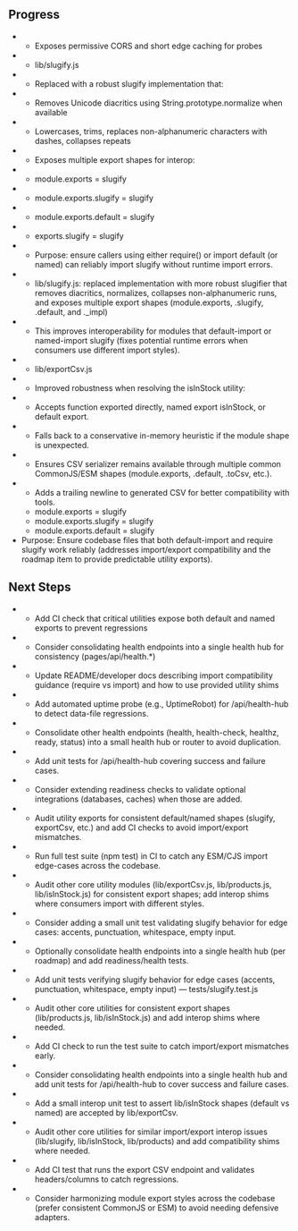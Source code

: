 


## Progress

- - Exposes permissive CORS and short edge caching for probes
- - lib/slugify.js
- - Replaced with a robust slugify implementation that:
- - Removes Unicode diacritics using String.prototype.normalize when available
- - Lowercases, trims, replaces non-alphanumeric characters with dashes, collapses repeats
- - Exposes multiple export shapes for interop:
- - module.exports = slugify
- - module.exports.slugify = slugify
- - module.exports.default = slugify
- - exports.slugify = slugify
- - Purpose: ensure callers using either require() or import default (or named) can reliably import slugify without runtime import errors.
- - lib/slugify.js: replaced implementation with more robust slugifier that removes diacritics, normalizes, collapses non-alphanumeric runs, and exposes multiple export shapes (module.exports, .slugify, .default, and ._impl)
- - This improves interoperability for modules that default-import or named-import slugify (fixes potential runtime errors when consumers use different import styles).
- - lib/exportCsv.js
- - Improved robustness when resolving the isInStock utility:
- - Accepts function exported directly, named export isInStock, or default export.
- - Falls back to a conservative in-memory heuristic if the module shape is unexpected.
- - Ensures CSV serializer remains available through multiple common CommonJS/ESM shapes (module.exports, .default, .toCsv, etc.).
- - Adds a trailing newline to generated CSV for better compatibility with tools.
  - module.exports = slugify
  - module.exports.slugify = slugify
  - module.exports.default = slugify
- Purpose: Ensure codebase files that both default-import and require slugify work reliably (addresses import/export compatibility and the roadmap item to provide predictable utility exports).

## Next Steps

- - Add CI check that critical utilities expose both default and named exports to prevent regressions
- - Consider consolidating health endpoints into a single health hub for consistency (pages/api/health.*)
- - Update README/developer docs describing import compatibility guidance (require vs import) and how to use provided utility shims
- - Add automated uptime probe (e.g., UptimeRobot) for /api/health-hub to detect data-file regressions.
- - Consolidate other health endpoints (health, health-check, healthz, ready, status) into a small health hub or router to avoid duplication.
- - Add unit tests for /api/health-hub covering success and failure cases.
- - Consider extending readiness checks to validate optional integrations (databases, caches) when those are added.
- - Audit utility exports for consistent default/named shapes (slugify, exportCsv, etc.) and add CI checks to avoid import/export mismatches.
- - Run full test suite (npm test) in CI to catch any ESM/CJS import edge-cases across the codebase.
- - Audit other core utility modules (lib/exportCsv.js, lib/products.js, lib/isInStock.js) for consistent export shapes; add interop shims where consumers import with different styles.
- - Consider adding a small unit test validating slugify behavior for edge cases: accents, punctuation, whitespace, empty input.
- - Optionally consolidate health endpoints into a single health hub (per roadmap) and add readiness/health tests.
- - Add unit tests verifying slugify behavior for edge cases (accents, punctuation, whitespace, empty input) — tests/slugify.test.js
- - Audit other core utilities for consistent export shapes (lib/products.js, lib/isInStock.js) and add interop shims where needed.
- - Add CI check to run the test suite to catch import/export mismatches early.
- - Consider consolidating health endpoints into a single health hub and add unit tests for /api/health-hub to cover success and failure cases.
- - Add a small interop unit test to assert lib/isInStock shapes (default vs named) are accepted by lib/exportCsv.
- - Audit other core utilities for similar import/export interop issues (lib/slugify, lib/isInStock, lib/products) and add compatibility shims where needed.
- - Add CI test that runs the export CSV endpoint and validates headers/columns to catch regressions.
- - Consider harmonizing module export styles across the codebase (prefer consistent CommonJS or ESM) to avoid needing defensive adapters.
